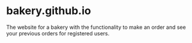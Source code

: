 # bakery.github.io
The website for a bakery with the functionality to make an order and see your previous orders for registered users.
